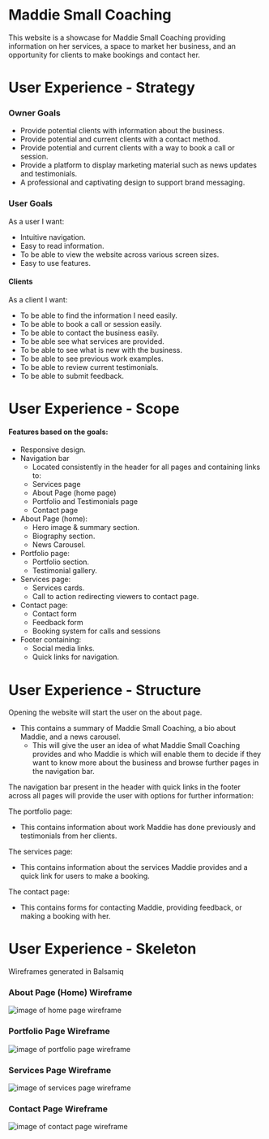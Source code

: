 # Maddie Small Coaching
This website is a showcase for Maddie Small Coaching providing information on her services, a space to market her business, and an opportunity for clients to make bookings and contact her.


# User Experience - Strategy

### Owner Goals
- Provide potential clients with information about the business.
- Provide potential and current clients with a contact method.
- Provide potential and current clients with a way to book a call or session.
- Provide a platform to display marketing material such as news updates and testimonials.
- A professional and captivating design to support brand messaging.

### User Goals

As a user I want:

- Intuitive navigation.
- Easy to read information.
- To be able to view the website across various screen sizes.
- Easy to use features.

#### Clients

As a client I want:

- To be able to find the information I need easily.
- To be able to book a call or session easily.
- To be able to contact the business easily.
- To be able see what services are provided.
- To be able to see what is new with the business.
- To be able to see previous work examples.
- To be able to review current testimonials.
- To be able to submit feedback.

# User Experience - Scope

#### Features based on the goals:

- Responsive design.
- Navigation bar
    - Located consistently in the header for all pages and containing links to:
    - Services page
    - About Page (home page)
    - Portfolio and Testimonials page
    - Contact page
- About Page (home):
    - Hero image & summary section.
    - Biography section.
    - News Carousel. 
- Portfolio page:
    - Portfolio section.
    - Testimonial gallery.
- Services page:
    - Services cards.
    - Call to action redirecting viewers to contact page.
- Contact page:
    - Contact form
    - Feedback form
    - Booking system for calls and sessions
- Footer containing:
    - Social media links.
    - Quick links for navigation.

# User Experience - Structure

Opening the website will start the user on the about page.
- This contains a summary of Maddie Small Coaching, a bio about Maddie, and a news carousel.
    - This will give the user an idea of what Maddie Small Coaching provides and who Maddie is which will enable them to decide if they want to know more about the business and browse further pages in the navigation bar.

The navigation bar present in the header with quick links in the footer across all pages will provide the user with options for further information:

The portfolio page:
- This contains information about work Maddie has done previously and testimonials from her clients.

The services page:
- This contains information about the services Maddie provides and a quick link for users to make a booking.

The contact page:
- This contains forms for contacting Maddie, providing feedback, or making a booking with her.

# User Experience - Skeleton 

Wireframes generated in Balsamiq 

### About Page (Home) Wireframe

![image of home page wireframe](assets/readme-media/wireframes/home-wireframe.png)

### Portfolio Page Wireframe

![image of portfolio page wireframe](assets/readme-media/wireframes/portfolio-wireframe.png)

### Services Page Wireframe

![image of services page wireframe](assets/readme-media/wireframes/services-wireframe.png)

### Contact Page Wireframe

![image of contact page wireframe](assets/readme-media/wireframes/contact-wireframe.png)


